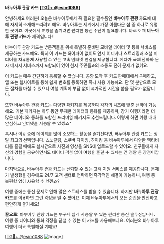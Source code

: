 **바누아투 관광 카드 [[TG💪+ @esim1088](https://t.me/s/esim1088)]**

안녕하세요 여러분! 오늘은 바누아투에서 꼭 필요한 필수품인 **바누아투 관광 카드**에 대해 자세히 소개해드리려고 해요. 바누아투는 세계에서 가장 아름다운 섬 중 하나로 유명한 곳이죠. 이곳에서 여행을 즐기려면 편리한 통신 수단이 필요합니다. 바로 이때 **바누아투 관광 카드**가 제격입니다!

바누아투 관광 카드는 방문객들을 위해 특별히 준비된 모바일 데이터 및 통화 서비스를 제공하는 카드예요. 특히 이 카드는 와이파이 없이도 언제 어디서나 스트리밍과 소셜 미디어를 자유롭게 사용할 수 있는 고속 인터넷 연결을 제공합니다. 게다가 국제 전화와 문자 메시지 서비스까지 포함되어 있어 현지 주민들과의 소통도 전혀 문제가 없어요.

이 카드는 매우 간단하게 등록할 수 있습니다. 공항 도착 후 카드 판매대에서 구매하고, 앱 또는 웹사이트를 통해 쉽게 번호를 등록하면 즉시 사용 가능해요. 단 몇 분만으로 모든 절차를 마칠 수 있으니 여행 계획에 부담 없이 추가적인 시간을 쏟을 필요가 없답니다.

또한 바누아투 관광 카드는 다양한 패키지를 제공하여 각자의 니즈에 맞춘 선택이 가능해요. 기본 패키지는 하루 동안 무제한 데이터와 통화를 제공하며, 장기 여행자라면 더 많은 데이터와 통화를 포함한 프리미엄 패키지도 추천드립니다. 이렇게 하면 여행 내내 안심하고 인터넷을 사용할 수 있겠죠?

혹시나 이동 중에 데이터를 많이 소모하는 활동을 즐기신다면, 바누아투 관광 카드는 정말 최고의 선택입니다. 스노클링, 스쿠버 다이빙, 하이킹 등 바누아투에서 다양한 액티비티를 즐길 때에도 실시간으로 사진과 영상을 SNS에 업로드할 수 있어요. 친구들에게 자신의 경험을 공유하면서도 데이터 걱정 없이 여행을 즐길 수 있다는 건 정말 큰 장점이랍니다.

마지막으로, 바누아투 관광 카드는 신뢰할 수 있는 고객 지원 서비스를 제공합니다. 문제가 발생했을 경우에도 24/7 고객 센터로 연락하면 즉각적인 해결이 가능하니, 여행 중 불편함 없이 사용할 수 있겠죠? 

여행 중에는 통신 문제로 인해 많은 스트레스를 받을 수 있습니다. 하지만 **바누아투 관광 카드**를 이용하면 그런 걱정을 덜 수 있어요. 이제 바누아투에서의 모든 순간을 안전하고 편안하게 즐기세요!

**끝으로:** 바누아투 관광 카드는 누구나 쉽게 사용할 수 있는 편리한 통신 솔루션입니다. 여행 중 데이터와 통화 걱정을 끝낼 수 있는 이 카드를 사용해보세요. 여러분의 바누아투 여행이 더욱 특별해질 거예요! 

[[TG💪+ @esim1088](https://t.me/s/esim1088) ![Image](https://i.postimg.cc/Y0z9fWf4/image.png)]